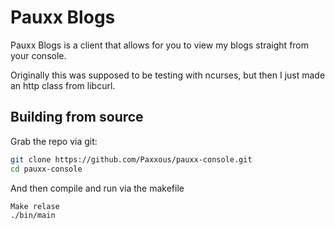 # Pauxx Blogs

Pauxx Blogs is a client that allows for you to view my blogs straight from your console.

Originally this was supposed to be testing with ncurses, but then I just made an http class from libcurl.

## Building from source

Grab the repo via git:

```sh
git clone https://github.com/Paxxous/pauxx-console.git
cd pauxx-console
```

And then compile and run via the makefile

```sh
Make relase
./bin/main
```
